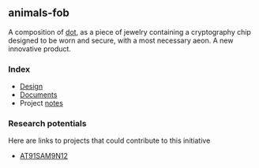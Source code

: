 ## animals-fob

A composition of [dot](), as a piece of jewelry containing a cryptography chip designed to be worn and secure, with a most necessary aeon. A new innovative product.

### Index

* [Design](/design/README.md)
* [Documents](/docs/README.md)
* Project [notes](/ProjectNotes.md)

### Research potentials

Here are links to projects that could contribute to this initiative

* [AT91SAM9N12](https://github.com/Emotional-Toys/Small-Embedded-Linux-System/tree/master/AT91SAM9N12)
